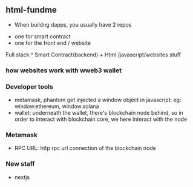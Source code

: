 ## html-fundme 

* When buildng dapps, you usually have 2 repos

- one for smart contract
- one for the front end / website

Full stack ^ Smart Contract(backend) + Html /javascript/websites stuff

### how websites work with wweb3 wallet


### Developer tools
* metamask, phantom get injected a window object in javascript: eg: window.ethereum, window.solana
* wallet: underneath the wallet, there's blockchain node behind, so in order to interact with blockchain core,
we here interact with the node


### Metamask
* RPC URL: http rpc url connection of the blockchain node
  
### New staff 
* nextjs  



